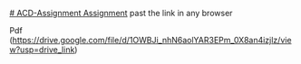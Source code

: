 [# ACD-Assignment
Assignment](https://drive.google.com/file/d/19wnCgTvbsINi9kgHmhQwszoJhyjfQkyb/view?usp=drive_link)
past the link in any browser

Pdf (https://drive.google.com/file/d/1OWBJi_nhN6aolYAR3EPm_0X8an4izjlz/view?usp=drive_link)
